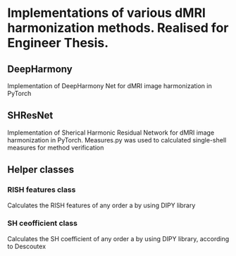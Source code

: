 # Implementations of various dMRI harmonization methods. Realised for Engineer Thesis.

## DeepHarmony
Implementation of DeepHarmony Net for dMRI image harmonization in PyTorch

## SHResNet
Implementation of Sherical Harmonic Residual Network for dMRI image harmonization in PyTorch.
Measures.py was used to calculated single-shell measures for method verification

## Helper classes
### RISH features class
Calculates the RISH features of any order a by using DIPY library
### SH ceofficient class
Calculates the SH coefficient of any order a by using DIPY library, according to Descoutex

